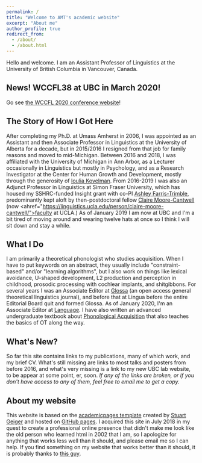 ```yaml
---
permalink: /
title: "Welcome to AMT's academic website"
excerpt: "About me"
author_profile: true
redirect_from: 
  - /about/
  - /about.html
---
```

<div class="amtText" markdown="1">
Hello and welcome. I am an Assistant Professor of Linguistics at the University of British Columbia in Vancouver, Canada.

News! WCCFL38 at UBC in March 2020! 
-----
Go see <A href="https://wccfl2020.linguistics.ubc.ca/">the WCCFL 2020 conference website</a>!

The Story of How I Got Here
-----
After completing my Ph.D. at Umass Amherst in 2006, I was appointed as an Assistant and then Associate Professor in Linguistics at the University of Alberta for a decade, but in 2015/2016 I resigned from that job for family reasons and moved to mid-Michigan. Between 2016 and 2018, I was affiliated with the University of Michigan in Ann Arbor, as a Lecturer occasionally in Linguistics but mostly in Psychology, and as a Research Investigator at the Center for Human Growth and Development, mostly through the generosity of <a href="https://lsa.umich.edu/psych/people/faculty/kovelman.html">Ioulia Kovelman</a>. From 2016-2019 I was also an Adjunct Professor in Linguistics at Simon Fraser University, which has housed my SSHRC-funded Insight grant with co-PI <a href="https://www.sfu.ca/linguistics/people/faculty/farris-trimble.html">Ashley Farris-Trimble</a>, predominantly kept aloft by then-postdoctoral fellow <a href="http://www.clairemoorecantwell.org/">Claire Moore-Cantwell</a> (now <ahref="https://linguistics.ucla.edu/person/claire-moore-cantwell/">faculty at UCLA</a>.) As of January 2019 I am now at UBC and I'm a bit tired of moving around and wearing twelve hats at once so I think I will sit down and stay a while.

What I Do
---
I am primarily a theoretical phonologist who studies acquisition. When I have to put keywords on an abstract, they usually include "constraint-based" and/or "learning algorithms", but I also work on things like lexical avoidance, U-shaped development, L2 production and perception in childhood, prosodic processing with cochlear implants, and shitgibbons. For several years I was an Associate Editor at <a href="https://www.glossa-journal.org/">Glossa</a> (an open access general theoretical linguistics journal), and before that at Lingua before the entire Editorial Board quit and formed Glossa. As of January 2020, I'm an Associate Editor at <a href="https://languagelsa.org/index.php/language"> Language</a>. I have also written an advanced undergraduate textbook about <A href="https://www.macmillanihe.com/page/detail/Phonological-Acquisition/?K=9780230293762">Phonological Acquisition</a> that also teaches the basics of OT along the way.  

What's New?
-----
So far this site contains links to my publications, many of which work, and my brief CV.
What's still missing are links to most talks and posters from before 2016, and what's very missing is a link to my new UBC lab website, to be appear at some point, er, soon. *If any of the links are broken, or if you don't have access to any of them, feel free to email me to get a copy.*

**About my website**
------
This website is based on the [academicpages template](https://github.com/academicpages/academicpages.github.io) created by [Stuart Geiger](http://stuartgeiger.com) and hosted on [GitHub pages](https://pages.github.com). I acquired this site in July 2018 in my quest to create a professional online presence that didn't make me look like the old person who learned html in 2002 that I am, so I apologize for anything that works less well than it should, and please email me so I can help. If you find something on my website that works better than it should, it is probably thanks to <a href="https://rogertessier.org/">this guy</a>.
</div>
